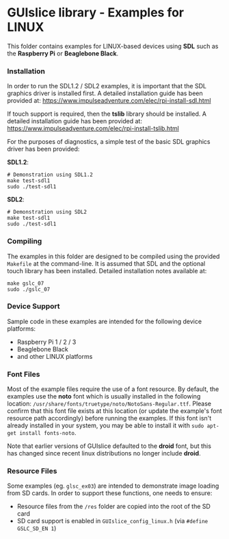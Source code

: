 # GUIslice library - Examples for LINUX #
This folder contains examples for LINUX-based devices using **SDL**
such as the **Raspberry Pi** or **Beaglebone Black**.

### Installation ###
In order to run the SDL1.2 / SDL2 examples, it is important that the SDL
graphics driver is installed first. A detailed installation guide has been
provided at: https://www.impulseadventure.com/elec/rpi-install-sdl.html

If touch support is required, then the **tslib** library should be
installed. A detailed installation guide has been provided at:
https://www.impulseadventure.com/elec/rpi-install-tslib.html

For the purposes of diagnostics, a simple test of the basic SDL graphics driver has been provided:

**SDL1.2**:
~~~
# Demonstration using SDL1.2
make test-sdl1
sudo ./test-sdl1
~~~

**SDL2**:
~~~
# Demonstration using SDL2
make test-sdl1
sudo ./test-sdl1
~~~

### Compiling ###
The examples in this folder are designed to be compiled using the provided `Makefile` at
the command-line. It is assumed that SDL and the optional touch library has been installed.
Detailed installation notes available at: 

~~~
make gslc_07
sudo ./gslc_07
~~~


### Device Support ###
Sample code in these examples are intended for the following device platforms:
- Raspberry Pi 1 / 2 / 3
- Beaglebone Black
- and other LINUX platforms

### Font Files ###
Most of the example files require the use of a font resource. By default, the examples use the **noto** font which is usually installed in the following location: `/usr/share/fonts/truetype/noto/NotoSans-Regular.ttf`. Please confirm that this font file exists at this location (or update the example's font resource path accordingly) before running the examples. If this font isn't already installed in your system, you may be able to install it with `sudo apt-get install fonts-noto`.

Note that earlier versions of GUIslice defaulted to the **droid** font, but this has changed since recent linux distributions no longer include **droid**.

### Resource Files ###
Some examples (eg. `glsc_ex03`) are intended to demonstrate image loading from SD cards.
In order to support these functions, one needs to ensure:
- Resource files from the `/res` folder are copied into the root of the SD card
- SD card support is enabled in `GUIslice_config_linux.h` (via `#define GSLC_SD_EN 1`)
